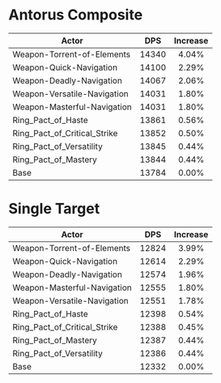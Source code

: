 # Antorus Composite
| Actor | DPS | Increase |
|---|:---:|:---:|
|Weapon-Torrent-of-Elements|14340|4.04%|
|Weapon-Quick-Navigation|14100|2.29%|
|Weapon-Deadly-Navigation|14067|2.06%|
|Weapon-Versatile-Navigation|14031|1.80%|
|Weapon-Masterful-Navigation|14031|1.80%|
|Ring_Pact_of_Haste|13861|0.56%|
|Ring_Pact_of_Critical_Strike|13852|0.50%|
|Ring_Pact_of_Versatility|13845|0.44%|
|Ring_Pact_of_Mastery|13844|0.44%|
|Base|13784|0.00%|

# Single Target
| Actor | DPS | Increase |
|---|:---:|:---:|
|Weapon-Torrent-of-Elements|12824|3.99%|
|Weapon-Quick-Navigation|12614|2.29%|
|Weapon-Deadly-Navigation|12574|1.96%|
|Weapon-Masterful-Navigation|12555|1.80%|
|Weapon-Versatile-Navigation|12551|1.78%|
|Ring_Pact_of_Haste|12398|0.54%|
|Ring_Pact_of_Critical_Strike|12388|0.45%|
|Ring_Pact_of_Mastery|12387|0.44%|
|Ring_Pact_of_Versatility|12386|0.44%|
|Base|12332|0.00%|
